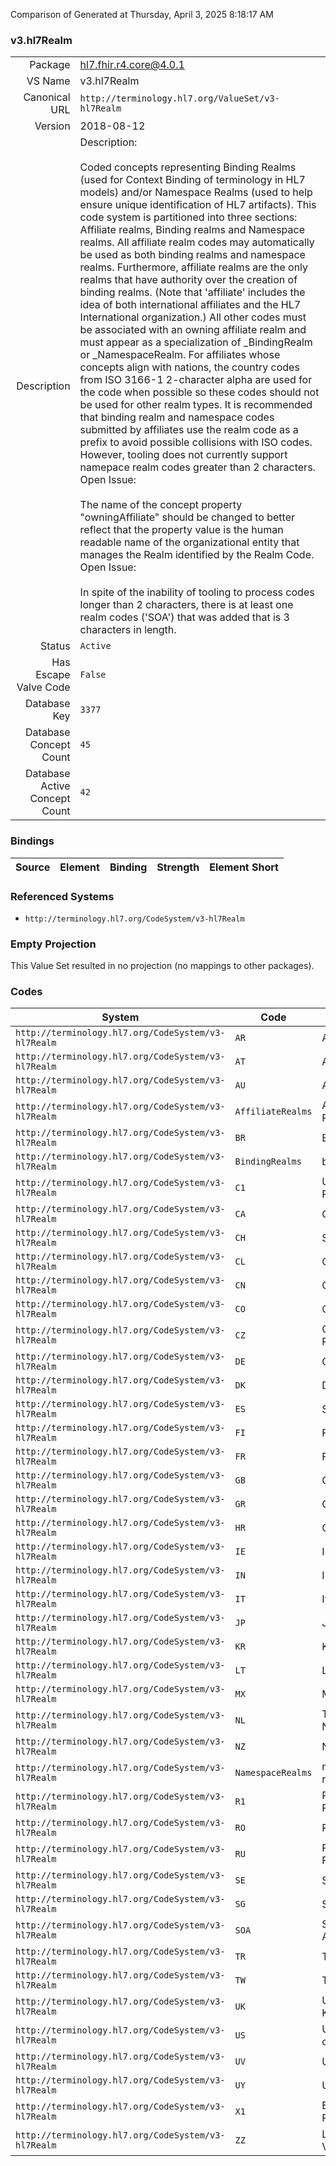 Comparison of 
Generated at Thursday, April 3, 2025 8:18:17 AM

### v3.hl7Realm

|      |     |
| ---: | --- |
| Package | hl7.fhir.r4.core@4.0.1 |
| VS Name | v3.hl7Realm |
| Canonical URL | `http://terminology.hl7.org/ValueSet/v3-hl7Realm` |
| Version | 2018-08-12 |
| Description | Description:<br/><br/>Coded concepts representing Binding Realms (used for Context Binding of terminology in HL7 models)  and/or Namespace Realms (used to help ensure unique identification of HL7 artifacts). This code system is partitioned into three sections: Affiliate realms, Binding realms and Namespace realms.  All affiliate realm codes may automatically be used as both binding realms and namespace realms.  Furthermore, affiliate realms are the only realms that have authority over the creation of binding realms.  (Note that 'affiliate' includes the idea of both international affiliates and the HL7 International organization.)  All other codes must be associated with an owning affiliate realm and must appear as a specialization of _BindingRealm or _NamespaceRealm.  For affiliates whose concepts align with nations, the country codes from ISO 3166-1 2-character alpha are used for the code when possible so these codes should not be used for other realm types.  It is recommended that binding realm and namespace codes submitted by affiliates use the realm code as a prefix to avoid possible collisions with ISO codes.  However, tooling does not currently support namepace realm codes greater than 2 characters.  Open Issue:<br/><br/>The name of the concept property "owningAffiliate" should be changed to better reflect that the property value is the human readable name of the organizational entity that manages the Realm identified by the Realm Code.  Open Issue:<br/><br/>In spite of the inability of tooling to process codes longer than 2 characters, there is at least one realm codes ('SOA') that was added that is 3 characters in length. |
| Status | `Active` |
| Has Escape Valve Code | `False` |
| Database Key | `3377` |
| Database Concept Count | `45` |
| Database Active Concept Count | `42` |
### Bindings

| Source | Element | Binding | Strength | Element Short |
| ------ | ------- | ------- | -------- | ------------- |

### Referenced Systems

* `http://terminology.hl7.org/CodeSystem/v3-hl7Realm`
### Empty Projection

This Value Set resulted in no projection (no mappings to other packages).

### Codes

| System | Code | Display |
| ------ | ---- | ------- |
| `http://terminology.hl7.org/CodeSystem/v3-hl7Realm` | `AR` | Argentina |
| `http://terminology.hl7.org/CodeSystem/v3-hl7Realm` | `AT` | Austria |
| `http://terminology.hl7.org/CodeSystem/v3-hl7Realm` | `AU` | Australia |
| `http://terminology.hl7.org/CodeSystem/v3-hl7Realm` | `AffiliateRealms` | Affiliate Realms |
| `http://terminology.hl7.org/CodeSystem/v3-hl7Realm` | `BR` | Brazil |
| `http://terminology.hl7.org/CodeSystem/v3-hl7Realm` | `BindingRealms` | binding realms |
| `http://terminology.hl7.org/CodeSystem/v3-hl7Realm` | `C1` | Unclassified Realm |
| `http://terminology.hl7.org/CodeSystem/v3-hl7Realm` | `CA` | Canada |
| `http://terminology.hl7.org/CodeSystem/v3-hl7Realm` | `CH` | Switzerland |
| `http://terminology.hl7.org/CodeSystem/v3-hl7Realm` | `CL` | Chile |
| `http://terminology.hl7.org/CodeSystem/v3-hl7Realm` | `CN` | China |
| `http://terminology.hl7.org/CodeSystem/v3-hl7Realm` | `CO` | Columbia |
| `http://terminology.hl7.org/CodeSystem/v3-hl7Realm` | `CZ` | Czech Republic |
| `http://terminology.hl7.org/CodeSystem/v3-hl7Realm` | `DE` | Germany |
| `http://terminology.hl7.org/CodeSystem/v3-hl7Realm` | `DK` | Denmark |
| `http://terminology.hl7.org/CodeSystem/v3-hl7Realm` | `ES` | Spain |
| `http://terminology.hl7.org/CodeSystem/v3-hl7Realm` | `FI` | Finland |
| `http://terminology.hl7.org/CodeSystem/v3-hl7Realm` | `FR` | France |
| `http://terminology.hl7.org/CodeSystem/v3-hl7Realm` | `GB` | Great Britain |
| `http://terminology.hl7.org/CodeSystem/v3-hl7Realm` | `GR` | Greece |
| `http://terminology.hl7.org/CodeSystem/v3-hl7Realm` | `HR` | Croatia |
| `http://terminology.hl7.org/CodeSystem/v3-hl7Realm` | `IE` | Ireland |
| `http://terminology.hl7.org/CodeSystem/v3-hl7Realm` | `IN` | India |
| `http://terminology.hl7.org/CodeSystem/v3-hl7Realm` | `IT` | Italy |
| `http://terminology.hl7.org/CodeSystem/v3-hl7Realm` | `JP` | Japan |
| `http://terminology.hl7.org/CodeSystem/v3-hl7Realm` | `KR` | Korea |
| `http://terminology.hl7.org/CodeSystem/v3-hl7Realm` | `LT` | Lithuania |
| `http://terminology.hl7.org/CodeSystem/v3-hl7Realm` | `MX` | Mexico |
| `http://terminology.hl7.org/CodeSystem/v3-hl7Realm` | `NL` | The Netherlands |
| `http://terminology.hl7.org/CodeSystem/v3-hl7Realm` | `NZ` | New Zealand |
| `http://terminology.hl7.org/CodeSystem/v3-hl7Realm` | `NamespaceRealms` | namespace realms |
| `http://terminology.hl7.org/CodeSystem/v3-hl7Realm` | `R1` | Representative Realm |
| `http://terminology.hl7.org/CodeSystem/v3-hl7Realm` | `RO` | Romania |
| `http://terminology.hl7.org/CodeSystem/v3-hl7Realm` | `RU` | Russian Federation |
| `http://terminology.hl7.org/CodeSystem/v3-hl7Realm` | `SE` | Sweden |
| `http://terminology.hl7.org/CodeSystem/v3-hl7Realm` | `SG` | Singapore |
| `http://terminology.hl7.org/CodeSystem/v3-hl7Realm` | `SOA` | Southern Africa |
| `http://terminology.hl7.org/CodeSystem/v3-hl7Realm` | `TR` | Turkey |
| `http://terminology.hl7.org/CodeSystem/v3-hl7Realm` | `TW` | Taiwan |
| `http://terminology.hl7.org/CodeSystem/v3-hl7Realm` | `UK` | United Kingdom |
| `http://terminology.hl7.org/CodeSystem/v3-hl7Realm` | `US` | United States of America |
| `http://terminology.hl7.org/CodeSystem/v3-hl7Realm` | `UV` | Universal |
| `http://terminology.hl7.org/CodeSystem/v3-hl7Realm` | `UY` | Uruguay |
| `http://terminology.hl7.org/CodeSystem/v3-hl7Realm` | `X1` | Example Realm |
| `http://terminology.hl7.org/CodeSystem/v3-hl7Realm` | `ZZ` | Localized Version |
